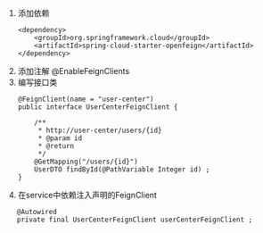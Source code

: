 1. 添加依赖
    ```text
    <dependency>
        <groupId>org.springframework.cloud</groupId>
        <artifactId>spring-cloud-starter-openfeign</artifactId>
    </dependency>
    ```
2. 添加注解 @EnableFeignClients
3. 编写接口类
    ```text
    @FeignClient(name = "user-center")
    public interface UserCenterFeignClient {
    
        /**
         * http://user-center/users/{id}
         * @param id
         * @return
         */
        @GetMapping("/users/{id}")
        UserDTO findById(@PathVariable Integer id) ;
    }
    ```
 4. 在service中依赖注入声明的FeignClient
 ```text
    @Autowired
    private final UserCenterFeignClient userCenterFeignClient ;
```
